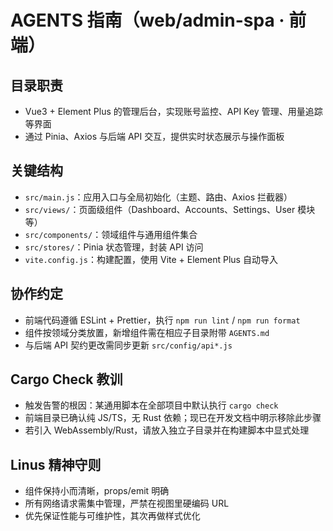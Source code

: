 # AGENTS 指南（web/admin-spa · 前端）

## 目录职责
- Vue3 + Element Plus 的管理后台，实现账号监控、API Key 管理、用量追踪等界面
- 通过 Pinia、Axios 与后端 API 交互，提供实时状态展示与操作面板

## 关键结构
- `src/main.js`：应用入口与全局初始化（主题、路由、Axios 拦截器）
- `src/views/`：页面级组件（Dashboard、Accounts、Settings、User 模块等）
- `src/components/`：领域组件与通用组件集合
- `src/stores/`：Pinia 状态管理，封装 API 访问
- `vite.config.js`：构建配置，使用 Vite + Element Plus 自动导入

## 协作约定
- 前端代码遵循 ESLint + Prettier，执行 `npm run lint` / `npm run format`
- 组件按领域分类放置，新增组件需在相应子目录附带 `AGENTS.md`
- 与后端 API 契约更改需同步更新 `src/config/api*.js`

## Cargo Check 教训
- 触发告警的根因：某通用脚本在全部项目中默认执行 `cargo check`
- 前端目录已确认纯 JS/TS，无 Rust 依赖；现已在开发文档中明示移除此步骤
- 若引入 WebAssembly/Rust，请放入独立子目录并在构建脚本中显式处理

## Linus 精神守则
- 组件保持小而清晰，props/emit 明确
- 所有网络请求需集中管理，严禁在视图里硬编码 URL
- 优先保证性能与可维护性，其次再做样式优化